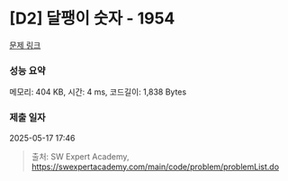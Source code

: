 # [D2] 달팽이 숫자 - 1954 

[문제 링크](https://swexpertacademy.com/main/code/problem/problemDetail.do?contestProbId=AV5PobmqAPoDFAUq) 

### 성능 요약

메모리: 404 KB, 시간: 4 ms, 코드길이: 1,838 Bytes

### 제출 일자

2025-05-17 17:46



> 출처: SW Expert Academy, https://swexpertacademy.com/main/code/problem/problemList.do